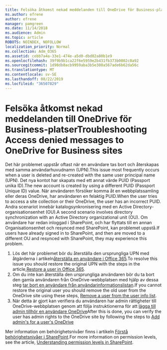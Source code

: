 ```yaml
---
title: Felsöka åtkomst nekad meddelanden till OneDrive för Business-platser
ms.author: efrene
author: efrene
manager: pamgreen
ms.date: 11/14/2018
ms.audience: Admin
ms.topic: article
ROBOTS: NOINDEX, NOFOLLOW
localization_priority: Normal
ms.collection: Adm_O365
ms.assetid: cebb7a4a-33e1-474e-a5d0-dbd02a80b1e9
ms.openlocfilehash: 39f9b9b1ca22f6e5959e2b431fb373b0002c0a92
ms.sourcegitcommit: 1d98db8acb9959aba3b5e308a567ade6b62da56c
ms.translationtype: MT
ms.contentlocale: sv-SE
ms.lasthandoff: 08/22/2019
ms.locfileid: "36507829"
---
```

# <a name="troubleshooting-access-denied-messages-to-onedrive-for-business-sites"></a><span data-ttu-id="5c16d-102">Felsöka åtkomst nekad meddelanden till OneDrive för Business-platser</span><span class="sxs-lookup"><span data-stu-id="5c16d-102">Troubleshooting Access denied messages to OneDrive for Business sites</span></span>

<span data-ttu-id="5c16d-103">Det här problemet uppstår oftast när en användare tas bort och återskapas med samma användarhuvudnamn (UPN).</span><span class="sxs-lookup"><span data-stu-id="5c16d-103">This issue most frequently occurs when a user is deleted and re-created with the same user principal name (UPN).</span></span> <span data-ttu-id="5c16d-104">Det nya kontot har skapats med ett annat värde PUID (Passport unika ID).</span><span class="sxs-lookup"><span data-stu-id="5c16d-104">The new account is created by using a different PUID (Passport Unique ID) value.</span></span> <span data-ttu-id="5c16d-105">När användaren försöker komma åt en webbplatssamling eller deras OneDrive, har användaren en felaktig PUID.</span><span class="sxs-lookup"><span data-stu-id="5c16d-105">When the user tries to access a site collection or their OneDrive, the user has an incorrect PUID.</span></span> <span data-ttu-id="5c16d-106">Andra scenariot innebär katalogsynkronisering med en Active Directory-organisationsenhet (OU).</span><span class="sxs-lookup"><span data-stu-id="5c16d-106">A second scenario involves directory synchronization with an Active Directory organizational unit (OU).</span></span> <span data-ttu-id="5c16d-107">Om användare har redan inloggad i SharePoint, och har flyttats till en annan Organisationsenhet och resynced med SharePoint, kan problemet uppstå.</span><span class="sxs-lookup"><span data-stu-id="5c16d-107">If users have already signed in to SharePoint, and then are moved to a different OU and resynced with SharePoint, they may experience this problem.</span></span>

1. <span data-ttu-id="5c16d-108">Lös det här problemet bör du återställa den ursprungliga UPN med åtgärderna i artikeln[återställa en användare i Office 365](https://docs.microsoft.com/office365/admin/add-users/restore-user?view=o365-worldwide).</span><span class="sxs-lookup"><span data-stu-id="5c16d-108">To resolve this issue you should restore the original UPN with the steps in the article,[Restore a user in Office 365](https://docs.microsoft.com/office365/admin/add-users/restore-user?view=o365-worldwide).</span></span>
2. <span data-ttu-id="5c16d-109">Om du inte kan återställa den ursprungliga användaren bör du ta bort den gamla användaren från OneDrive-webbplatsen med hjälp av dessa steg [tar bort en användare från användarinformationslistan]().</span><span class="sxs-lookup"><span data-stu-id="5c16d-109">If you cannot restore the original user you should remove the old user from the OneDrive site using these steps, [Remove a user from the user info list]().</span></span> 
3. <span data-ttu-id="5c16d-110">När detta är gjort kan verifiera du användaren har admin rättigheter till OneDrive-webbplatsen genom att följa instruktionerna för att [lägga till admin tillhör en användare OneDrive](https://docs.microsoft.com/sharepoint/manage-user-profiles?redirectSourcePath=%252fen-us%252farticle%252fmanage-user-profiles-in-the-sharepoint-admin-center-494bec9c-6654-41f0-920f-f7f937ea9723#add-and-remove-admins-for-a-users-onedrive)</span><span class="sxs-lookup"><span data-stu-id="5c16d-110">After this is done, you can verify the user has admin rights to the OneDrive site by following the steps to [Add admin's for a user's OneDrive](https://docs.microsoft.com/sharepoint/manage-user-profiles?redirectSourcePath=%252fen-us%252farticle%252fmanage-user-profiles-in-the-sharepoint-admin-center-494bec9c-6654-41f0-920f-f7f937ea9723#add-and-remove-admins-for-a-users-onedrive)</span></span>

<span data-ttu-id="5c16d-111">Mer information om behörighetsnivåer finns i artikeln [Förstå behörighetsnivåer i SharePoint](https://docs.microsoft.com/sharepoint/understanding-permission-levels).</span><span class="sxs-lookup"><span data-stu-id="5c16d-111">For more information on permission levels, see the article, [Understanding permission levels in SharePoint](https://docs.microsoft.com/sharepoint/understanding-permission-levels).</span></span>
